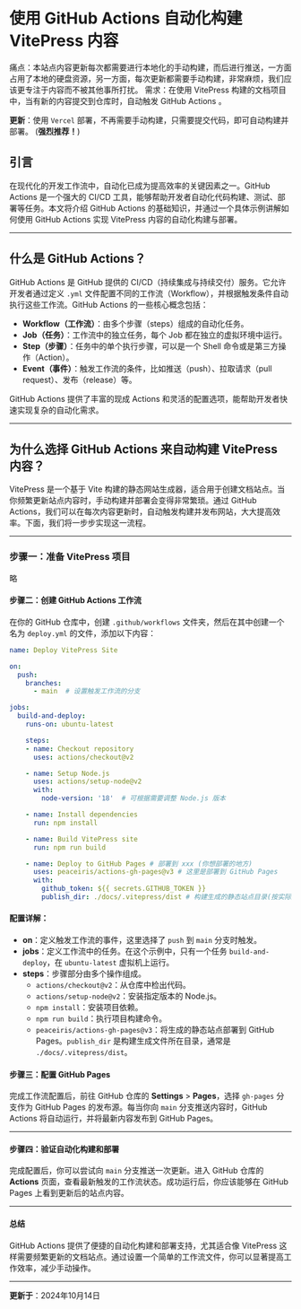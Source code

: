 # 使用 GitHub Actions 自动化构建 VitePress 内容


痛点：本站点内容更新每次都需要进行本地化的手动构建，而后进行推送，一方面占用了本地的硬盘资源，另一方面，每次更新都需要手动构建，非常麻烦，我们应该更专注于内容而不被其他事所打扰。
需求：在使用 VitePress 构建的文档项目中，当有新的内容提交到仓库时，自动触发 GitHub Actions 。


**更新**：使用 `Vercel` 部署，不再需要手动构建，只需要提交代码，即可自动构建并部署。 (**强烈推荐！**)

## 引言
在现代化的开发工作流中，自动化已成为提高效率的关键因素之一。GitHub Actions 是一个强大的 CI/CD 工具，能够帮助开发者自动化代码构建、测试、部署等任务。本文将介绍 GitHub Actions 的基础知识，并通过一个具体示例讲解如何使用 GitHub Actions 实现 VitePress 内容的自动化构建与部署。

---

## 什么是 GitHub Actions？
GitHub Actions 是 GitHub 提供的 CI/CD（持续集成与持续交付）服务。它允许开发者通过定义 `.yml` 文件配置不同的工作流（Workflow），并根据触发条件自动执行这些工作流。GitHub Actions 的一些核心概念包括：

- **Workflow（工作流）**：由多个步骤（steps）组成的自动化任务。
- **Job（任务）**：工作流中的独立任务，每个 Job 都在独立的虚拟环境中运行。
- **Step（步骤）**：任务中的单个执行步骤，可以是一个 Shell 命令或是第三方操作（Action）。
- **Event（事件）**：触发工作流的条件，比如推送（push）、拉取请求（pull request）、发布（release）等。

GitHub Actions 提供了丰富的现成 Actions 和灵活的配置选项，能帮助开发者快速实现复杂的自动化需求。

---

## 为什么选择 GitHub Actions 来自动构建 VitePress 内容？
VitePress 是一个基于 Vite 构建的静态网站生成器，适合用于创建文档站点。当你频繁更新站点内容时，手动构建并部署会变得非常繁琐。通过 GitHub Actions，我们可以在每次内容更新时，自动触发构建并发布网站，大大提高效率。下面，我们将一步步实现这一流程。

---

### 步骤一：准备 VitePress 项目

略

#### 步骤二：创建 GitHub Actions 工作流
在你的 GitHub 仓库中，创建 `.github/workflows` 文件夹，然后在其中创建一个名为 `deploy.yml` 的文件，添加以下内容：

```yaml
name: Deploy VitePress Site

on:
  push:
    branches:
      - main  # 设置触发工作流的分支

jobs:
  build-and-deploy:
    runs-on: ubuntu-latest

    steps:
    - name: Checkout repository
      uses: actions/checkout@v2

    - name: Setup Node.js
      uses: actions/setup-node@v2
      with:
        node-version: '18'  # 可根据需要调整 Node.js 版本

    - name: Install dependencies
      run: npm install

    - name: Build VitePress site
      run: npm run build

    - name: Deploy to GitHub Pages # 部署到 xxx (你想部署的地方)
      uses: peaceiris/actions-gh-pages@v3 # 这里是部署到 GitHub Pages 
      with:
        github_token: ${{ secrets.GITHUB_TOKEN }}
        publish_dir: ./docs/.vitepress/dist # 构建生成的静态站点目录(按实际进行修改)
```

#### 配置详解：
- **on**：定义触发工作流的事件，这里选择了 `push` 到 `main` 分支时触发。
- **jobs**：定义工作流中的任务。在这个示例中，只有一个任务 `build-and-deploy`，在 `ubuntu-latest` 虚拟机上运行。
- **steps**：步骤部分由多个操作组成。
    - `actions/checkout@v2`：从仓库中检出代码。
    - `actions/setup-node@v2`：安装指定版本的 Node.js。
    - `npm install`：安装项目依赖。
    - `npm run build`：执行项目构建命令。
    - `peaceiris/actions-gh-pages@v3`：将生成的静态站点部署到 GitHub Pages。`publish_dir` 是构建生成文件所在目录，通常是 `./docs/.vitepress/dist`。

#### 步骤三：配置 GitHub Pages
完成工作流配置后，前往 GitHub 仓库的 **Settings** > **Pages**，选择 `gh-pages` 分支作为 GitHub Pages 的发布源。每当你向 `main` 分支推送内容时，GitHub Actions 将自动运行，并将最新内容发布到 GitHub Pages。

---

#### 步骤四：验证自动化构建和部署
完成配置后，你可以尝试向 `main` 分支推送一次更新。进入 GitHub 仓库的 **Actions** 页面，查看最新触发的工作流状态。成功运行后，你应该能够在 GitHub Pages 上看到更新后的站点内容。

---

#### 总结
GitHub Actions 提供了便捷的自动化构建和部署支持，尤其适合像 VitePress 这样需要频繁更新的文档站点。通过设置一个简单的工作流文件，你可以显著提高工作效率，减少手动操作。

---
**更新于**：2024年10月14日